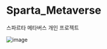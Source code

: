 # Sparta_Metaverse
스파르타 메타버스 개인 프로젝트

![image](https://github.com/user-attachments/assets/a4ffbca8-021e-4c63-97d6-e927744c8e8d)
